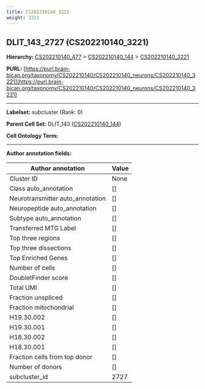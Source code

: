 ```yaml
---
title: CS202210140_3221
weight: 3221
---
```

## DLIT_143_2727 (CS202210140_3221)
<b>Hierarchy: </b>
[CS202210140_477](../CS202210140_477) >
[CS202210140_144](../CS202210140_144) >
[CS202210140_3221](../CS202210140_3221)

**PURL:** [https://purl.brain-bican.org/taxonomy/CS202210140/CS202210140_neurons/CS202210140_3221](https://purl.brain-bican.org/taxonomy/CS202210140/CS202210140_neurons/CS202210140_3221)

---


**Labelset:** subcluster (Rank: 0)

**Parent Cell Set:** DLIT_143 ([CS202210140_144](../CS202210140_144))



**Cell Ontology Term:** 

[MARKER GENES.]: #


---

[TRANSFERRED ANNOTATIONS.]: #


[AUTHOR ANNOTATION FIELDS.]: #


**Author annotation fields:**

| Author annotation | Value |
|-------------------|-------|
|Cluster ID|None|
|Class auto_annotation|[]|
|Neurotransmitter auto_annotation|[]|
|Neuropeptide auto_annotation|[]|
|Subtype auto_annotation|[]|
|Transferred MTG Label|[]|
|Top three regions|[]|
|Top three dissections|[]|
|Top Enriched Genes|[]|
|Number of cells|[]|
|DoubletFinder score|[]|
|Total UMI|[]|
|Fraction unspliced|[]|
|Fraction mitochondrial|[]|
|H19.30.002|[]|
|H19.30.001|[]|
|H18.30.002|[]|
|H18.30.001|[]|
|Fraction cells from top donor|[]|
|Number of donors|[]|
|subcluster_id|2727|
